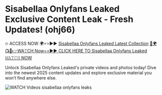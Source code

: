 # Sisabellaa Onlyfans Leaked Exclusive Content Leak - Fresh Updates! (ohj66)

🔥 ACCESS NOW 🌍==►► <a href="https://tinyurl.com/3fjeunct" rel="nofollow">Sisabellaa Onlyfans Leaked Latest Collection</a></h3>
[🔴🌍📺📱👉WA𝚃CH Now==►► CLICK HERE TO Sisabellaa Onlyfans Leaked 𝚆𝙰𝚃𝙲𝙷 NOW](https://tinyurl.com/3fjeunct)

Unlock Sisabellaa Onlyfans Leaked's private videos and photos today! Dive into the newest 2025 content updates and explore exclusive material you won’t find anywhere else.


<a href="https://tinyurl.com/3fjeunct" rel="nofollow" data-target="animated-image.originalLink"><img src="https://camo.githubusercontent.com/8a4f000d20f83aca3bf7ec5f350d767afa0574a8a352519fd8cfa583a6f93a33/68747470733a2f2f692e696d6775722e636f6d2f644a486b345a712e676966" alt="WATCH Videos" data-canonical-src="https://i.imgur.com/dJHk4Zq.gif" style="max-width: 100%; display: inline-block;" data-target="animated-image.originalImage"></a>
sisabellaa onlyfans leaks